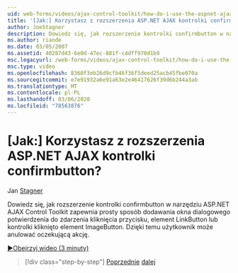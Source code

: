 ```yaml
---
uid: web-forms/videos/ajax-control-toolkit/how-do-i-use-the-aspnet-ajax-confirmbutton-extender
title: '[Jak:] Korzystasz z rozszerzenia ASP.NET AJAX kontrolki confirmbutton? | Microsoft Docs'
author: JoeStagner
description: Dowiedz się, jak rozszerzenie kontrolki confirmbutton w narzędziu ASP.NET AJAX Control Toolkit zapewnia prosty sposób dodawania okna dialogowego potwierdzenia do zdarzenia kliknięcia przycisku, L...
ms.author: riande
ms.date: 03/05/2007
ms.assetid: 40287d43-6e0d-47ec-881f-c4dff970d1b9
msc.legacyurl: /web-forms/videos/ajax-control-toolkit/how-do-i-use-the-aspnet-ajax-confirmbutton-extender
msc.type: video
ms.openlocfilehash: 8360f3eb26d9cfb46f36f5deed25acb45fbe070a
ms.sourcegitcommit: e7e91932a6e91a63e2e46417626f39d6b244a3ab
ms.translationtype: MT
ms.contentlocale: pl-PL
ms.lasthandoff: 03/06/2020
ms.locfileid: "78563876"
---
```

# <a name="how-do-i-use-the-aspnet-ajax-confirmbutton-extender"></a>[Jak:] Korzystasz z rozszerzenia ASP.NET AJAX kontrolki confirmbutton?

Jan [Stagner](https://github.com/JoeStagner)

Dowiedz się, jak rozszerzenie kontrolki confirmbutton w narzędziu ASP.NET AJAX Control Toolkit zapewnia prosty sposób dodawania okna dialogowego potwierdzenia do zdarzenia kliknięcia przycisku, element LinkButton lub kontrolki kliknięto element ImageButton. Dzięki temu użytkownik może anulować oczekującą akcję.

[&#9654;Obejrzyj wideo (3 minuty)](https://channel9.msdn.com/Blogs/ASP-NET-Site-Videos/how-do-i-use-the-aspnet-ajax-confirmbutton-extender)

> [!div class="step-by-step"]
> [Poprzednie](how-do-i-get-started-with-the-aspnet-ajax-animation-extender-control.md)
> [dalej](how-do-i-use-the-aspnet-ajax-slider-control.md)

